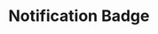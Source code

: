 <div style="display: inline-flex; align-items: center; justify-content: space-between; width: 100%;">
    <h1>Notification Badge</h1>
</div>
